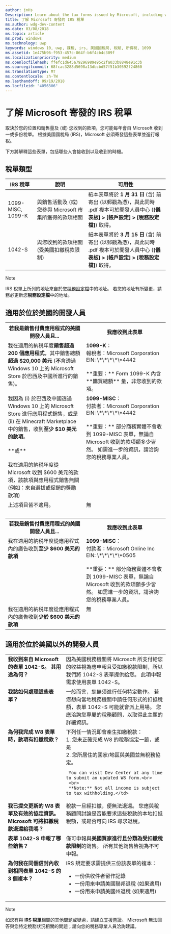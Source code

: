 ```yaml
---
author: jnHs
Description: Learn about the tax forms issued by Microsoft, including who will receive them and when they are made available.
title: 了解 Microsoft 寄發的 IRS 稅單
ms.author: wdg-dev-content
ms.date: 03/08/2018
ms.topic: article
ms.prod: windows
ms.technology: uwp
keywords: windows 10, uwp, 課稅, irs, 美國國稅局, 稅賦, 所得稅, 1099
ms.assetid: 1e475b96-f953-457c-864f-b6f4cb4c309f
ms.localizationpriority: medium
ms.openlocfilehash: ffefc1d645a79296989e95c2fa033b8848e91c3b
ms.sourcegitcommit: 68fcac3288d5698a13dbcbd57f51b30592f24860
ms.translationtype: MT
ms.contentlocale: zh-TW
ms.lasthandoff: 09/19/2018
ms.locfileid: "4056306"
---
```

# <a name="understand-irs-tax-forms-issued-by-microsoft"></a>了解 Microsoft 寄發的 IRS 稅單

取決於您的位置和銷售量及 (或) 您收到的款項，您可能每年會自 Microsoft 收到一或多份稅單。 根據美國國稅局 (IRS)，Microsoft 必須寄發這些表單並進行報稅。

下方將解釋這些表單，包括哪些人會接收到以及收到的時機。

## <a name="types-of-tax-forms"></a>稅單類型

| IRS 稅單 | 說明 | 可用性 |
|--------------|-------------|--------------|
|1099-MISC, 1099-K | 與銷售活動及 (或) 您參與 Microsoft 市集所獲得的款項相關 | 紙本表單將於 **1 月 31 日** (含) 前寄出 (以郵戳為憑)，與此同時 .pdf 複本可於開發人員中心 (**\[儀表板\] > \[帳戶設定\] > \[稅務設定檔\]**) 取得。 |
|1042-S | 與您收到的款項相關 (受美國扣繳稅款限制) | 紙本表單將於 **3 月 15 日** (含) 前寄出 (以郵戳為憑)，與此同時 .pdf 複本可於開發人員中心 (**\[儀表板\] > \[帳戶設定\] > \[稅務設定檔\]**) 取得。 |

> [!NOTE]
> IRS 稅單上所列的地址來自於您[稅務設定檔](setting-up-your-payout-account-and-tax-forms.md#tax-forms)中的地址。 若您的地址有所變更，請務必更新您**稅務設定檔**中的地址。

## <a name="for-developers-located-in-the-united-states"></a>適用於位於美國的開發人員

<table>
  <tr>
     <th>若我是銷售付費應用程式的美國開發人員且... </th>
     <th> 我應收到此表單</th>
  </tr>
  <tr> 
     <td valign="top">我在適用的納税年度<b>銷售超過 200 個應用程式</b>，其中銷售總額<b>超過 $20,000 美元</b> (<b>不</b>含透過 Windows 10 上的 Microsoft Store 於巴西及中國所進行的銷售)。</td>
    <td valign="top"><b>1099-K</b>：<br>
報稅者：Microsoft Corporation<br>
EIN: \*\*\*\*\*4442<br>
<br>
**重要：** Form 1099-K 內含**購買總額** 量，非您收到的款項。</td>
  </tr>
  <tr> 
     <td valign="top">我因為 (i) 於巴西及中國透過 Windows 10 上的 Microsoft Store 進行應用程式銷售，或是 (ii) 在 Minecraft Marketplace 中的銷售，收到<b>至少 $10 美元的款項</b>。<br>
<br>
**或**<br>
<br>
我在適用的納税年度從 Microsoft 收到 $600 美元的款項，該款項與應用程式銷售無關 (例如：來自選拔或促銷的獎勵款項)</td>
    <td valign="top"><b>1099-MISC</b>：<br>
付款者：Microsoft Corporation<br>
EIN: \*\*\*\*\*4442<br>
<br>
**重要：** 部分商務實體不會收到 1099-MISC 表單，無論自 Microsoft 收到的款項額多少皆然。  如需進一步的資訊，請洽詢您的稅務專業人員。</td>
  </tr>
  <tr>
    <td valign="top">上述項目皆不適用。</td>
    <td valign="top">無</td>
  </tr>
  <tr>
    <td valign="top">&nbsp;</td>
    <td valign="top">&nbsp;</td>
  </tr>
  <tr>
     <th>若我是銷售付費應用程式的美國開發人員且... </th>
     <th> 我應收到此表單</th>
  </tr>
  <tr> 
     <td valign="top">我在適用的納税年度從應用程式內的廣告收到<b>至少 $600 美元的款項</b></td>
    <td valign="top"><b>1099-MISC</b>：<br>
付款者：Microsoft Online Inc<br>
EIN: \*\*\*\*\*0505<br>
<br>
**重要：** 部分商務實體不會收到 1099-MISC 表單，無論自 Microsoft 收到的款項額多少皆然。  如需進一步的資訊，請洽詢您的稅務專業人員。  </td>
  </tr>
  <tr> 
     <td valign="top">我在適用的納税年度從應用程式內的廣告收到<b>少於 $600 美元的款項</b></td>
     <td valign="top">無</td>
  </tr>
</table>


## <a name="for-developers-located-outside-of-the-united-states"></a>適用於位於美國以外的開發人員

<table>
  <tr>
    <td valign="top"><b>我收到來自 Microsoft 的表單 1042-S。 其用途為何？</b></td>
    <td valign="top">因為美國稅務機關將 Microsoft 所支付給您的收益視為應申報且受扣繳稅款限制，所以我們將 1042-S 表單提供給您。  此項申報需求使用表單 1042-S。</td>
  </tr>
  <tr>
    <td valign="top"><b>我該如何處理這些表單？</b></td>
    <td valign="top">一般而言，您無須進行任何特定動作。 若您想向當地稅務機關申請任何形式的扣抵稅額，表單 1042-S 可能就會派上用場。  您應洽詢您專屬的稅務顧問，以取得此主題的詳細資訊。</td>
  </tr>
  <tr>
    <td valign="top"><b>為何我完成 W8 表單時，款項有扣繳稅款？</b></td>
    <td valign="top">下列任一情況即會產生扣繳稅款：<br>
     1. 您未正確完成 W8 的稅務協定一節，或是<br>
     2. 您所居住的國家/地區與美國並無稅務協定。

     You can visit Dev Center at any time to submit an updated W8 form.<br>
     <br>
     **Note:** Not all income is subject to tax withholding.</td>
  </tr>
  <tr>
    <td valign="top"><b>我已提交更新的 W8 表單及有效的協定資訊。 Microsoft 可將扣繳稅款退還給我嗎？</b></td>
    <td valign="top">稅款一旦經扣繳，便無法退還。 您應與稅務顧問討論是否能要求這些稅款的本地扣抵稅額，或是否可向 IRS 尋求退稅。</td>
  </tr>
  <tr>
    <td valign="top"><b>表單 1042-S 申報了哪些銷售？</b></td>
    <td valign="top">僅可申報與<b>美國買家進行且分類為受扣繳稅款限制</b>的銷售。  所有其他銷售皆視為不可申報。</td>
  </tr>
  <tr>
    <td valign="top"><b>為何我在同個信封內收到相同表單 1042-S 的 3 個複本？</b></td>
    <td valign="top">IRS 規定要求需提供三份該表單的複本：
<ul>
<li>一份供收件者留作記錄</li>
<li>一份用來申請美國聯邦退稅 (如果適用)</li>
<li>一份用來申請美國州退稅 (如果適用)</li>
</ul></td>
  </tr>
</table>


> [!NOTE]
> 如您有與 **IRS 稅單**相關的其他問題或疑慮，請建立[支援票證](http://aka.ms/storesupport)。 Microsoft 無法回答與您特定稅務狀況相關的問題；請向您的稅務專業人員洽詢建議。
